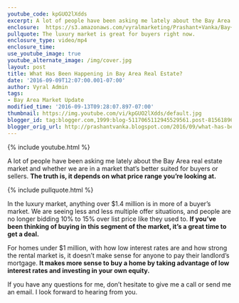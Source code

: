 ```yaml
---
youtube_code: kpGUO2lXdds
excerpt: A lot of people have been asking me lately about the Bay Area real estate market and whether we are in a market that’s better suited for buyers or sellers. The truth is, it depends on what price range you’re looking at.
enclosure:  https://s3.amazonaws.com/vyralmarketing/Prashant+Vanka/Bay+Area+Real+Estate+A+quick+update+about+Bay+Area+real+estate.mp4
pullquote: The luxury market is great for buyers right now.
enclosure_type: video/mp4
enclosure_time:
use_youtube_image: true
youtube_alternate_image: /img/cover.jpg
layout: post
title: What Has Been Happening in Bay Area Real Estate?
date: '2016-09-09T12:07:00.001-07:00'
author: Vyral Admin
tags:
- Bay Area Market Update
modified_time: '2016-09-13T09:28:07.897-07:00'
thumbnail: https://img.youtube.com/vi/kpGUO2lXdds/default.jpg
blogger_id: tag:blogger.com,1999:blog-5117065112945529561.post-8156189676730017702
blogger_orig_url: http://prashantvanka.blogspot.com/2016/09/what-has-been-happening-in-bay-area.html
---
```

{% include youtube.html %}

A lot of people have been asking me lately about the Bay Area real estate market and whether we are in a market that’s better suited for buyers or sellers. **The truth is, it depends on what price range you’re looking at.**

{% include pullquote.html %}

 In the luxury market, anything over $1.4 million is in more of a buyer’s market. We are seeing less and less multiple offer situations, and people are no longer bidding 10% to 15% over list price like they used to. **If you’ve been thinking of buying in this segment of the market, it’s a great time to get a deal.**

 For homes under $1 million, with how low interest rates are and how strong the rental market is, it doesn’t make sense for anyone to pay their landlord’s mortgage. **It makes more sense to buy a home by taking advantage of low interest rates and investing in your own equity.**

 If you have any questions for me, don’t hesitate to give me a call or send me an email. I look forward to hearing from you.
